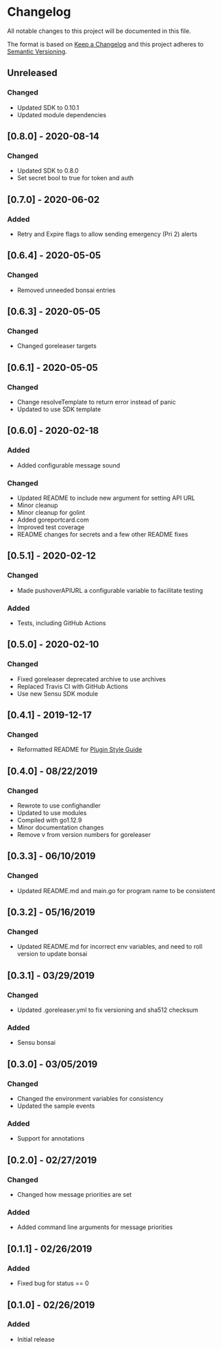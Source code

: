 # Changelog
All notable changes to this project will be documented in this file.

The format is based on [Keep a Changelog](http://keepachangelog.com/en/1.0.0/)
and this project adheres to [Semantic
Versioning](http://semver.org/spec/v2.0.0.html).

## Unreleased

### Changed
- Updated SDK to 0.10.1
- Updated module dependencies

## [0.8.0] - 2020-08-14

### Changed
- Updated SDK to 0.8.0
- Set secret bool to true for token and auth

## [0.7.0] - 2020-06-02

### Added
- Retry and Expire flags to allow sending emergency (Pri 2) alerts

## [0.6.4] - 2020-05-05

### Changed
- Removed unneeded bonsai entries

## [0.6.3] - 2020-05-05

### Changed
- Changed goreleaser targets

## [0.6.1] - 2020-05-05

### Changed
- Change resolveTemplate to return error instead of panic
- Updated to use SDK template

## [0.6.0] - 2020-02-18

### Added
- Added configurable message sound

### Changed
- Updated README to include new argument for setting API URL
- Minor cleanup
- Minor cleanup for golint
- Added goreportcard.com
- Improved test coverage
- README changes for secrets and a few other README fixes

## [0.5.1] - 2020-02-12

### Changed
- Made pushoverAPIURL a configurable variable to facilitate testing

### Added
- Tests, including GitHub Actions

## [0.5.0] - 2020-02-10

### Changed
- Fixed goreleaser deprecated archive to use archives
- Replaced Travis CI with GitHub Actions
- Use new Sensu SDK module

## [0.4.1] - 2019-12-17

### Changed
- Reformatted README for [Plugin Style Guide](https://github.com/sensu-plugins/community/blob/master/PLUGIN_STYLEGUIDE.md)

## [0.4.0] - 08/22/2019

### Changed
- Rewrote to use confighandler
- Updated to use modules
- Compiled with go1.12.9
- Minor documentation changes
- Remove v from version numbers for goreleaser

## [0.3.3] - 06/10/2019

### Changed
- Updated README.md and main.go for program name to be consistent

## [0.3.2] - 05/16/2019

### Changed
- Updated README.md for incorrect env variables, and need to roll version to update bonsai

## [0.3.1] - 03/29/2019

### Changed
- Updated .goreleaser.yml to fix versioning and sha512 checksum

### Added
- Sensu bonsai

## [0.3.0] - 03/05/2019

### Changed
- Changed the environment variables for consistency
- Updated the sample events

### Added
- Support for annotations

## [0.2.0] - 02/27/2019

### Changed
- Changed how message priorities are set

### Added
- Added command line arguments for message priorities

## [0.1.1] - 02/26/2019

### Added
- Fixed bug for status == 0

## [0.1.0] - 02/26/2019

### Added
- Initial release

